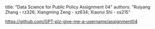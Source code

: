 title: "Data Science for Public Policy Assignment 04"
authors: "Ruiyang Zhang - rz326; Xiangming Zeng - xz634; Xiaorui Shi - xs215"

https://github.com/GPT-plz-give-me-a-username/assignment04
